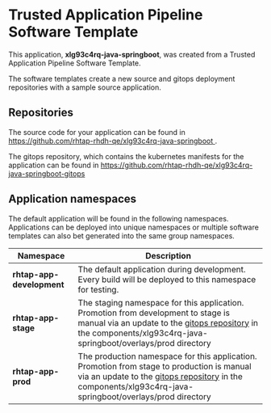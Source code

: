 # Trusted Application Pipeline Software Template

This application, **xlg93c4rq-java-springboot**, was created from a Trusted Application Pipeline Software Template.

The software templates create a new source and gitops deployment repositories with a sample source application. 

## Repositories

The source code for your application can be found in [https://github.com/rhtap-rhdh-qe/xlg93c4rq-java-springboot ](https://github.com/rhtap-rhdh-qe/xlg93c4rq-java-springboot ).
 
The gitops repository, which contains the kubernetes manifests for the application can be found in 
[https://github.com/rhtap-rhdh-qe/xlg93c4rq-java-springboot-gitops ](https://github.com/rhtap-rhdh-qe/xlg93c4rq-java-springboot-gitops ) 

## Application namespaces 

The default application will be found in the following namespaces. Applications can be deployed into unique namespaces or multiple software templates can also bet generated into the same group namespaces.  

|  Namespace   |  Description   |  
| -------- | -------- |   
| **rhtap-app-development** | The default application during development. Every build will be deployed to this namespace for testing. | 
| **rhtap-app-stage** | The staging namespace for this application. Promotion from development to stage is manual via an update to the [gitops repository](https://github.com/rhtap-rhdh-qe/xlg93c4rq-java-springboot-gitops ) in the components/xlg93c4rq-java-springboot/overlays/prod directory |  
| **rhtap-app-prod** | The production namespace for this application. Promotion from stage to production is manual via an update to the [gitops repository](https://github.com/rhtap-rhdh-qe/xlg93c4rq-java-springboot-gitops ) in the components/xlg93c4rq-java-springboot/overlays/prod directory | 